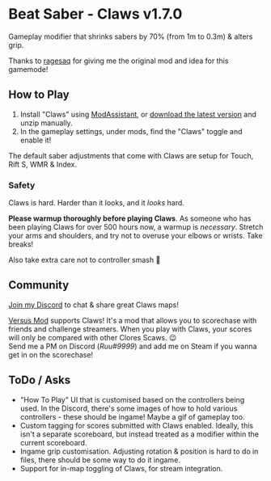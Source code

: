# Beat Saber - Claws v1.7.0

Gameplay modifier that shrinks sabers by 70% (from 1m to 0.3m) & alters grip.

Thanks to [ragesaq](https://twitch.tv/ragesaq) for giving me the original mod and idea for this gamemode!

## How to Play

1. Install "Claws" using [ModAssistant](https://github.com/Assistant/ModAssistant), or [download the latest version](https://github.com/SteffanDonal/BeatSaber-Claws/releases) and unzip manually.
2. In the gameplay settings, under mods, find the "Claws" toggle and enable it!

The default saber adjustments that come with Claws are setup for Touch, Rift S, WMR & Index.

### Safety

Claws is hard. Harder than it looks, and it _looks_ hard.

**Please warmup thoroughly before playing Claws**. As someone who has been playing Claws for over 500 hours now, a warmup is _necessary_. Stretch your arms and shoulders, and try not to overuse your elbows or wrists. Take breaks!

Also take extra care not to controller smash 🤣

## Community

[Join my Discord](http://claws.ruirize.co.uk) to chat & share great Claws maps!

[Versus Mod](https://versusmod.com/Help) supports Claws! It's a mod that allows you to scorechase with friends and challenge streamers. When you play with Claws, your scores will only be compared with other Clores Scaws. 😉  
Send me a PM on Discord (_Ruu#9999_) and add me on Steam if you wanna get in on the scorechase!

## ToDo / Asks

- "How To Play" UI that is customised based on the controllers being used. In the Discord, there's some images of how to hold various controllers - these should be ingame! Maybe a gif of gameplay too.
- Custom tagging for scores submitted with Claws enabled. Ideally, this isn't a separate scoreboard, but instead treated as a modifier within the current scoreboard.
- Ingame grip customisation. Adjusting rotation & position is hard to do in files, there should be some way to do it ingame.
- Support for in-map toggling of Claws, for stream integration.
